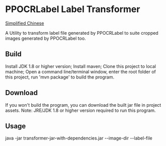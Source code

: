# PPOCRLabel Label Transformer
[Simplified Chinese](README_cn.md)

A Utility to transform label file generated by PPOCRLabel to suite cropped images generated by PPOCRLabel too.

## Build
Install JDK 1.8 or higher version;
Install maven;
Clone this project to local machine;
Open a command line/terminal window, enter the root folder of this project, run 'mvn package' to build the program.

## Download
If you won't build the program, you can download the built jar file in project assets.
Note: JRE/JDK 1.8 or higher version required to run this program.

## Usage
java -jar transformer-jar-with-dependencies.jar --image-dir <PPOCRLabel cropped image folder> --label-file <original PPOCRLabel label file>